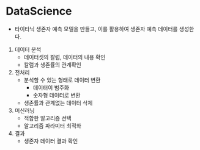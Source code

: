 # DataScience

* 타이타닉 생존자 예측 모델을 만들고, 이를 활용하여 생존자 예측 데이터를 생성한다.

1. 데이터 분석
    * 데이터셋의 칼럼, 데이터의 내용 확인
    * 칼럼과 생존률의 관계확인
2. 전처리
    * 분석할 수 있는 형태로 데이터 변환
        * 데이터이 범주화
        * 숫자형 데이터로 변환
    * 생존률과 관계없는 데이터 삭제
3. 머신러닝
    * 적합한 알고리즘 선택
    * 알고리즘 파라미터 최적화
4. 결과
    * 생존자 데이터 결과 확인